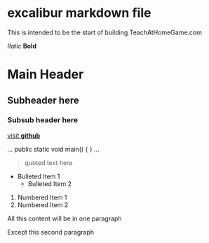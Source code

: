 # excalibur markdown file 

This is intended to be the start of building TeachAtHomeGame.com

_Italic_
**Bold**

# Main Header

## Subheader here

### Subsub header here

[visit **github**](http://github.com)

...
public static void main() {
}
...

> quoted text here

- Bulleted Item 1
  - Bulleted Item 2

1. Numbered Item 1
2. Numbered Item 2

All this content
will be in one paragraph

Except this 
second paragraph

